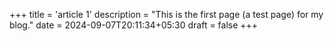 +++
title = 'article 1'
description = "This is the first page (a test page) for my blog."
date = 2024-09-07T20:11:34+05:30
draft = false
+++